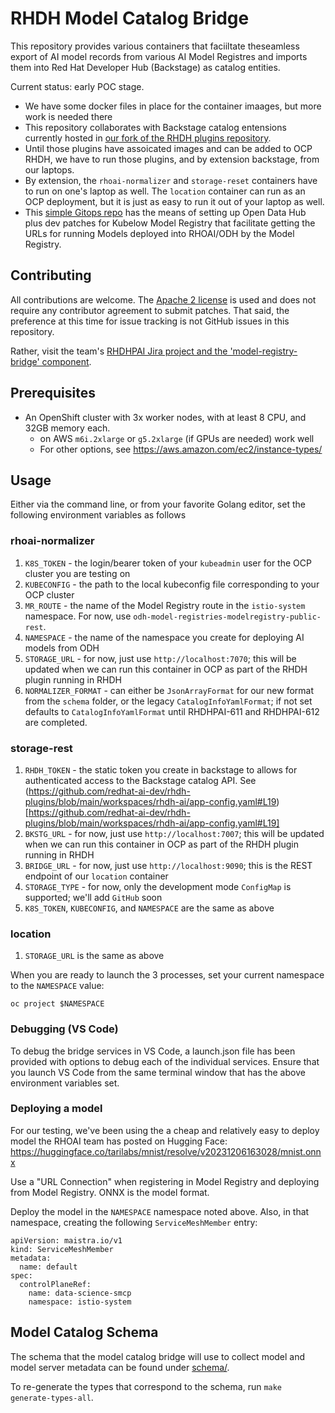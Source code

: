 # RHDH Model Catalog Bridge

This repository provides various containers that faciiltate theseamless export of AI model records from various AI Model Registres and imports them into Red Hat Developer Hub (Backstage) as catalog entities.

Current status: early POC stage.  
- We have some docker files in place for the container imaages, but more work is needed there
- This repository collaborates with Backstage catalog entensions currently hosted in [our fork of the RHDH plugins repository](https://github.com/redhat-ai-dev/rhdh-plugins/tree/main/workspaces/rhdh-ai).
- Until those plugins have assoicated images and can be added to OCP RHDH, we have to run those plugins, and by extension backstage, from our laptops.
- By extension, the `rhoai-normalizer` and `storage-reset` containers have to run on one's laptop as well.  The `location` container can run as an OCP deployment, but it is just as easy to run it out of your laptop as well.
- This [simple Gitops repo](https://github.com/redhat-ai-dev/odh-kubeflow-model-registry-setup) has the means of setting up Open Data Hub plus dev patches for Kubelow Model Registry that facilitate getting the URLs for running Models deployed into RHOAI/ODH by the Model Registry.


## Contributing

All contributions are welcome. The [Apache 2 license](http://www.apache.org/licenses/) is used and does not require any 
contributor agreement to submit patches. That said, the preference at this time for issue tracking is not GitHub issues
in this repository.  

Rather, visit the team's [RHDHPAI Jira project and the 'model-registry-bridge' component](https://issues.redhat.com/issues/?jql=project%20%3D%20RHDHPAI%20AND%20component%20%3D%20model-registry-bridge).

## Prerequisites

- An OpenShift cluster with 3x worker nodes, with at least 8 CPU, and 32GB memory each. 
   - on AWS `m6i.2xlarge` or `g5.2xlarge` (if GPUs are needed) work well
   - For other options, see https://aws.amazon.com/ec2/instance-types/

## Usage

Either via the command line, or from your favorite Golang editor, set the following environment variables as follows

### rhoai-normalizer

1. `K8S_TOKEN` - the login/bearer token of your `kubeadmin` user for the OCP cluster you are testing on
2. `KUBECONFIG` - the path to the local kubeconfig file corresponding to your OCP cluster
3. `MR_ROUTE` - the name of the Model Registry route in the `istio-system` namespace. For now, use `odh-model-registries-modelregistry-public-rest`.
4. `NAMESPACE` - the name of the namespace you create for deploying AI models from ODH
5. `STORAGE_URL` - for now, just use `http://localhost:7070`; this will be updated when we can run this container in OCP as part of the RHDH plugin running in RHDH
6. `NORMALIZER_FORMAT` - can either be `JsonArrayFormat` for our new format from the `schema` folder, or the legacy `CatalogInfoYamlFormat`; if not set defaults to `CatalogInfoYamlFormat` until RHDHPAI-611 and RHDHPAI-612 are completed.

### storage-rest

1. `RHDH_TOKEN` - the static token you create in backstage to allows for authenticated access to the Backstage catalog API.  See (https://github.com/redhat-ai-dev/rhdh-plugins/blob/main/workspaces/rhdh-ai/app-config.yaml#L19)[https://github.com/redhat-ai-dev/rhdh-plugins/blob/main/workspaces/rhdh-ai/app-config.yaml#L19]
2. `BKSTG_URL` - for now, just use `http://localhost:7007`; this will be updated when we can run this container in OCP as part of the RHDH plugin running in RHDH
3. `BRIDGE_URL` - for now, just use `http://localhost:9090`; this is the REST endpoint of our `location` container
4. `STORAGE_TYPE` - for now, only the development mode `ConfigMap` is supported; we'll add `GitHub` soon
5. `K8S_TOKEN`, `KUBECONFIG`, and `NAMESPACE` are the same as above

### location

1. `STORAGE_URL` is the same as above

When you are ready to launch the 3 processes, set your current namespace to the `NAMESPACE` value:

```
oc project $NAMESPACE
```

### Debugging (VS Code)

To debug the bridge services in VS Code, a launch.json file has been provided with options to debug each of the individual services. Ensure that you launch VS Code from the same terminal window that has the above environment variables set.

### Deploying a model

For our testing, we've been using the a cheap and relatively easy to deploy model the RHOAI team has posted on Hugging Face:  https://huggingface.co/tarilabs/mnist/resolve/v20231206163028/mnist.onnx

Use a "URL Connection" when registering in Model Registry and deploying from Model Registry.  ONNX is the model format.

Deploy the model in the `NAMESPACE` namespace noted above.  Also, in that namespace, creating the following `ServiceMeshMember` entry:

```
apiVersion: maistra.io/v1
kind: ServiceMeshMember
metadata:
  name: default
spec:
  controlPlaneRef:
    name: data-science-smcp
    namespace: istio-system
```

## Model Catalog Schema

The schema that the model catalog bridge will use to collect model and model server metadata can be found under [schema/](./schema/).

To re-generate the types that correspond to the schema, run `make generate-types-all`.
